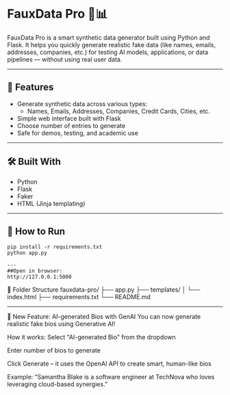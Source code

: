 # FauxData Pro 🧪📊

FauxData Pro is a smart synthetic data generator built using Python and Flask. It helps you quickly generate realistic fake data (like names, emails, addresses, companies, etc.) for testing AI models, applications, or data pipelines — without using real user data.

---

## 🚀 Features

- Generate synthetic data across various types:
  - Names, Emails, Addresses, Companies, Credit Cards, Cities, etc.
- Simple web interface built with Flask
- Choose number of entries to generate
- Safe for demos, testing, and academic use

---

## 🛠️ Built With

- Python
- Flask
- Faker
- HTML (Jinja templating)

---

## 📸 How to Run

```
pip install -r requirements.txt
python app.py

---
##Open in browser:
http://127.0.0.1:5000
```
📁 Folder Structure
fauxdata-pro/
├── app.py
├── templates/
│   └── index.html
├── requirements.txt
└── README.md

---
🧠 New Feature: AI-generated Bios with GenAI
You can now generate realistic fake bios using Generative AI!

How it works:
Select "AI-generated Bio" from the dropdown

Enter number of bios to generate

Click Generate – it uses the OpenAI API to create smart, human-like bios

Example:
“Samantha Blake is a software engineer at TechNova who loves leveraging cloud-based synergies.”
